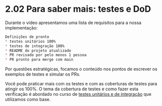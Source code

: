 # 2.02 Para saber mais: testes e DoD
Durante o vídeo apresentamos uma lista de requisitos para a nossa implementação:

```markdown
Definições de pronto
* testes unitários 100%
* testes de integração 100%
* README do projeto atualizado
* PR revisado por pelo menos 1 pessoa
* PR pronto para merge com main
```

Por questões estratégicas, focamos o conteúdo nos pontos de escrever os exemplos de testes e simular os PRs.

Você pode praticar mais com os testes e com as coberturas de testes para atingir os 100%. O tema da cobertura de testes e como fazer esta verificação é abordado no curso de [testes unitários e de integração](https://cursos.alura.com.br/course/nodejs-testes-unitarios-integracao) que utilizamos como base.
